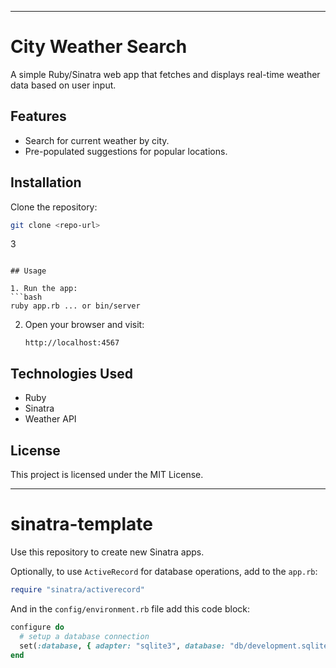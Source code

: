

---

# City Weather Search

A simple Ruby/Sinatra web app that fetches and displays real-time weather data based on user input. 
## Features
- Search for current weather by city.
- Pre-populated suggestions for popular locations.

## Installation

 Clone the repository:
   ```bash
   git clone <repo-url>
   ```

3
   ```

## Usage

1. Run the app:
   ```bash
   ruby app.rb ... or bin/server
   ```
2. Open your browser and visit:
   ```
   http://localhost:4567
   ```

## Technologies Used
- Ruby
- Sinatra
- Weather API

## License
This project is licensed under the MIT License.

---


# sinatra-template

Use this repository to create new Sinatra apps. 

Optionally, to use `ActiveRecord` for database operations, add to the `app.rb`:

```ruby
require "sinatra/activerecord"
```

And in the `config/environment.rb` file add this code block:

```ruby
configure do
  # setup a database connection
  set(:database, { adapter: "sqlite3", database: "db/development.sqlite3" })
end
```

